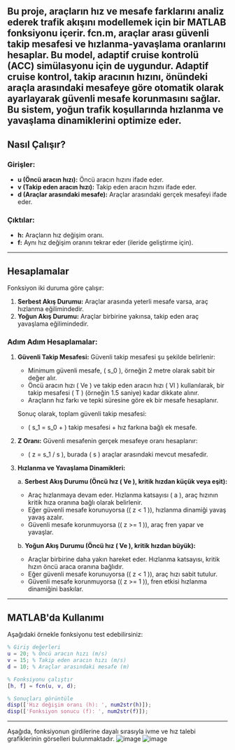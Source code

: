 
Bu proje, araçların hız ve mesafe farklarını analiz ederek trafik akışını modellemek için bir MATLAB fonksiyonu içerir. fcn.m, araçlar arası güvenli takip mesafesi ve hızlanma-yavaşlama oranlarını hesaplar. Bu model, adaptif cruise kontrolü (ACC) simülasyonu için de uygundur. Adaptif cruise kontrol, takip aracının hızını, önündeki araçla arasındaki mesafeye göre otomatik olarak ayarlayarak güvenli mesafe korunmasını sağlar. Bu sistem, yoğun trafik koşullarında hızlanma ve yavaşlama dinamiklerini optimize eder.
---

## Nasıl Çalışır?

### Girişler:
- **u (Öncü aracın hızı):** Öncü aracın hızını ifade eder.
- **v (Takip eden aracın hızı):** Takip eden aracın hızını ifade eder.
- **d (Araçlar arasındaki mesafe):** Araçlar arasındaki gerçek mesafeyi ifade eder.

### Çıktılar:
- **h:** Araçların hız değişim oranı.
- **f:** Aynı hız değişim oranını tekrar eder (ileride geliştirme için).

---

## Hesaplamalar

Fonksiyon iki duruma göre çalışır:

1. **Serbest Akış Durumu:** Araçlar arasında yeterli mesafe varsa, araç hızlanma eğilimindedir.
2. **Yoğun Akış Durumu:** Araçlar birbirine yakınsa, takip eden araç yavaşlama eğilimindedir.

### Adım Adım Hesaplamalar:

1. **Güvenli Takip Mesafesi:**
   Güvenli takip mesafesi şu şekilde belirlenir:
   - Minimum güvenli mesafe, \( s_0 \), örneğin 2 metre olarak sabit bir değer alır.
   - Öncü aracın hızı \( Ve \) ve takip eden aracın hızı \( Vl \) kullanılarak, bir takip mesafesi \( T \) (örneğin 1.5 saniye) kadar dikkate alınır.
   - Araçların hız farkı ve tepki süresine göre ek bir mesafe hesaplanır.

   Sonuç olarak, toplam güvenli takip mesafesi:
   - \( s_1 = s_0 + \) takip mesafesi + hız farkına bağlı ek mesafe.

2. **Z Oranı:**
   Güvenli mesafenin gerçek mesafeye oranı hesaplanır:
   - \( z = s_1 / s \), burada \( s \) araçlar arasındaki mevcut mesafedir.

3. **Hızlanma ve Yavaşlama Dinamikleri:**

   a. **Serbest Akış Durumu (Öncü hız \( Ve \), kritik hızdan küçük veya eşit):**
      - Araç hızlanmaya devam eder. Hızlanma katsayısı \( a \), araç hızının kritik hıza oranına bağlı olarak belirlenir.
      - Eğer güvenli mesafe korunuyorsa (\( z < 1 \)), hızlanma dinamiği yavaş yavaş azalır.
      - Güvenli mesafe korunmuyorsa (\( z >= 1 \)), araç fren yapar ve yavaşlar.

   b. **Yoğun Akış Durumu (Öncü hız \( Ve \), kritik hızdan büyük):**
      - Araçlar birbirine daha yakın hareket eder. Hızlanma katsayısı, kritik hızın öncü araca oranına bağlıdır.
      - Eğer güvenli mesafe korunuyorsa (\( z < 1 \)), araç hızı sabit tutulur.
      - Güvenli mesafe korunmuyorsa (\( z >= 1 \)), fren etkisi hızlanma dinamiğini baskılar.

---

## MATLAB'da Kullanımı

Aşağıdaki örnekle fonksiyonu test edebilirsiniz:

```matlab
% Giriş değerleri
u = 20; % Öncü aracın hızı (m/s)
v = 15; % Takip eden aracın hızı (m/s)
d = 10; % Araçlar arasındaki mesafe (m)

% Fonksiyonu çalıştır
[h, f] = fcn(u, v, d);

% Sonuçları görüntüle
disp(['Hız değişim oranı (h): ', num2str(h)]);
disp(['Fonksiyon sonucu (f): ', num2str(f)]);
```

---
Aşağıda, fonksiyonun girdilerine dayalı sırasıyla  ivme ve hız talebi grafiklerinin  görselleri bulunmaktadır.
![image](https://github.com/user-attachments/assets/1561fc87-e77f-4788-b222-12a4517f169c)
![image](https://github.com/user-attachments/assets/d9c311ca-87a9-4972-b3b9-70fa5117dd50)




